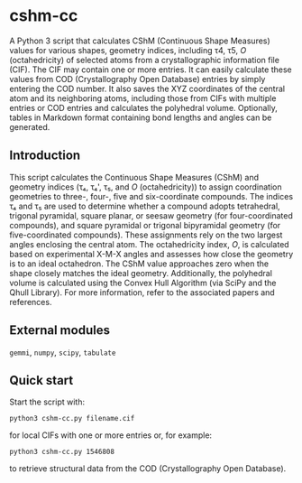 # cshm-cc

A Python 3 script that calculates CShM (Continuous Shape Measures) values for various shapes, geometry indices, including τ4, τ5, *O* (octahedricity) of selected atoms from a crystallographic information file (CIF). The CIF may contain one or more entries. It can easily calculate these values from COD (Crystallography Open Database) entries by simply entering the COD number. It also saves the XYZ coordinates of the central atom and its neighboring atoms, including those from CIFs with multiple entries or COD entries and calculates the polyhedral volume. Optionally, tables in Markdown format containing bond lengths and angles can be generated.

## Introduction

This script calculates the Continuous Shape Measures (CShM) and geometry indices (τ₄, τ₄', τ₅, and *O* (octahedricity)) to assign coordination geometries to three-, four-, five and six-coordinate compounds. The indices τ₄ and τ₅ are used to determine whether a compound adopts tetrahedral, trigonal pyramidal, square planar, or seesaw geometry (for four-coordinated compounds), and square pyramidal or trigonal bipyramidal geometry (for five-coordinated compounds). These assignments rely on the two largest angles enclosing the central atom. The octahedricity index, *O*, is calculated based on experimental X-M-X angles and assesses how close the geometry is to an ideal octahedron. The CShM value approaches zero when the shape closely matches the ideal geometry. Additionally, the polyhedral volume is calculated using the Convex Hull Algorithm (via SciPy and the Qhull Library). For more information, refer to the associated papers and references.

## External modules
 `gemmi`, `numpy`, `scipy`, `tabulate` 
 
## Quick start
 Start the script with:
```console
python3 cshm-cc.py filename.cif
```
for local CIFs with one or more entries or, for example:
```console
python3 cshm-cc.py 1546808
```
to retrieve structural data from the COD (Crystallography Open Database).  
